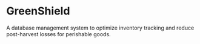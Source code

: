# GreenShield
A database management system to optimize inventory tracking and reduce post-harvest losses for perishable goods.
